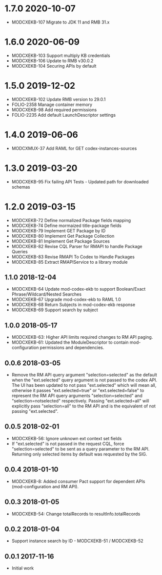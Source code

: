 # 1.7.0 2020-10-07
 * MODCXEKB-107 Migrate to JDK 11 and RMB 31.x

# 1.6.0 2020-06-09
 * MODCXEKB-103 Support multiply KB credentials
 * MODCXEKB-106 Update to RMB v30.0.2
 * MODCXEKB-104 Securing APIs by default

# 1.5.0 2019-12-02
 * MODCXEKB-102 Update RMB version to 29.0.1
 * FOLIO-2358 Manage container memory
 * MODCXEKB-98 Add required permissions
 * FOLIO-2235 Add default LaunchDescriptor settings
 
# 1.4.0 2019-06-06
 * MODCXMUX-37 Add RAML for GET codex-instances-sources
 
# 1.3.0 2019-03-20
 * MODCXEKB-95 Fix failing API Tests - Updated path for downloaded schemas

# 1.2.0 2019-03-15
 * MODCXEKB-72 Define normalized Package fields mapping
 * MODCXEKB-74 Define mormaized title-package fields
 * MODCXEKB-79 Implement GET Package by ID
 * MODCXEKB-80 Implement Get Package Collection
 * MODCXEKB-81 Implement Get Package Sources
 * MODCXEKB-82 Revise CQL Parser for RMAPI to handle Package Queries
 * MODCXEKB-83 Revise RMAPI To Codex to Handle Packages
 * MODCXEKB-85 Extract RMAPIService to a library module

## 1.1.0 2018-12-04
 * MODCXEKB-64 Update mod-codex-ekb to support Boolean/Exact Phrase/Wildcard/Nested Searches
 * MODCXEKB-67 Upgrade mod-codex-ekb to RAML 1.0
 * MODCXEKB-68 Return Subjects in mod-codex-ekb response
 * MODCXEKB-69 Support search by subject

## 1.0.0 2018-05-17
 * MODCXEKB-63: Higher API limits required changes to RM API paging.
 * MODCXEKB-61: Updated the ModuleDescriptor to contain mod-configuration
   permissions and dependencies.

## 0.0.6 2018-03-05
 * Remove the RM API query argument "selection=selected" as the default when
   the "ext.selected" query argument is not passed to the codex API. The UI has
   been updated to not pass "ext.selected" which will mean all, otherwise it
   passes "ext.selected=true" or "ext.selected=false" to represent the RM API
   query arguments "selection=selected" and "selection=notselected"
   respectively. Passing "ext.selected=all" will explicitly pass "selection=all"
   to the RM API and is the equivalent of not passing "ext.selected".

## 0.0.5 2018-02-01
 * MODCXEKB-56: Ignore unknown ext context set fields
 * If "ext.selected" is not passed in the request CQL, force
   "selection=selected" to be sent as a query parameter to the RM API.
   Returning only selected items by default was requested by the SIG.

## 0.0.4 2018-01-10
 * MODCXEKB-8: Added consumer Pact support for dependent APIs (mod-configuration and RM API).

## 0.0.3 2018-01-05
 * MODCXEKB-54: Change totalRecords to resultInfo.totalRecords

## 0.0.2 2018-01-04
 * Support instance search by ID - MODCXEKB-51 / MODCXEKB-52

## 0.0.1 2017-11-16
 * Initial work
